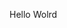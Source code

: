 Hello Wolrd














































































































































































































































































































































































































































































































































































































































































































































































































































































































































































